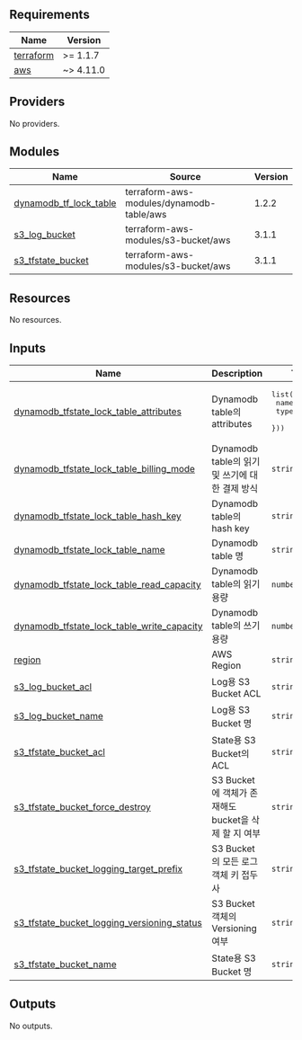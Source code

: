 <!-- BEGIN_TF_DOCS -->
## Requirements

| Name | Version |
|------|---------|
| <a name="requirement_terraform"></a> [terraform](#requirement\_terraform) | >= 1.1.7 |
| <a name="requirement_aws"></a> [aws](#requirement\_aws) | ~> 4.11.0 |

## Providers

No providers.

## Modules

| Name | Source | Version |
|------|--------|---------|
| <a name="module_dynamodb_tf_lock_table"></a> [dynamodb\_tf\_lock\_table](#module\_dynamodb\_tf\_lock\_table) | terraform-aws-modules/dynamodb-table/aws | 1.2.2 |
| <a name="module_s3_log_bucket"></a> [s3\_log\_bucket](#module\_s3\_log\_bucket) | terraform-aws-modules/s3-bucket/aws | 3.1.1 |
| <a name="module_s3_tfstate_bucket"></a> [s3\_tfstate\_bucket](#module\_s3\_tfstate\_bucket) | terraform-aws-modules/s3-bucket/aws | 3.1.1 |

## Resources

No resources.

## Inputs

| Name | Description | Type | Default | Required |
|------|-------------|------|---------|:--------:|
| <a name="input_dynamodb_tfstate_lock_table_attributes"></a> [dynamodb\_tfstate\_lock\_table\_attributes](#input\_dynamodb\_tfstate\_lock\_table\_attributes) | Dynamodb table의 attributes | <pre>list(object({<br>    name = string<br>    type = string<br>  }))</pre> | n/a | yes |
| <a name="input_dynamodb_tfstate_lock_table_billing_mode"></a> [dynamodb\_tfstate\_lock\_table\_billing\_mode](#input\_dynamodb\_tfstate\_lock\_table\_billing\_mode) | Dynamodb table의 읽기 및 쓰기에 대한 결제 방식 | `string` | n/a | yes |
| <a name="input_dynamodb_tfstate_lock_table_hash_key"></a> [dynamodb\_tfstate\_lock\_table\_hash\_key](#input\_dynamodb\_tfstate\_lock\_table\_hash\_key) | Dynamodb table의 hash key | `string` | n/a | yes |
| <a name="input_dynamodb_tfstate_lock_table_name"></a> [dynamodb\_tfstate\_lock\_table\_name](#input\_dynamodb\_tfstate\_lock\_table\_name) | Dynamodb table 명 | `string` | n/a | yes |
| <a name="input_dynamodb_tfstate_lock_table_read_capacity"></a> [dynamodb\_tfstate\_lock\_table\_read\_capacity](#input\_dynamodb\_tfstate\_lock\_table\_read\_capacity) | Dynamodb table의 읽기 용량 | `number` | n/a | yes |
| <a name="input_dynamodb_tfstate_lock_table_write_capacity"></a> [dynamodb\_tfstate\_lock\_table\_write\_capacity](#input\_dynamodb\_tfstate\_lock\_table\_write\_capacity) | Dynamodb table의 쓰기 용량 | `number` | n/a | yes |
| <a name="input_region"></a> [region](#input\_region) | AWS Region | `string` | n/a | yes |
| <a name="input_s3_log_bucket_acl"></a> [s3\_log\_bucket\_acl](#input\_s3\_log\_bucket\_acl) | Log용 S3 Bucket ACL | `string` | n/a | yes |
| <a name="input_s3_log_bucket_name"></a> [s3\_log\_bucket\_name](#input\_s3\_log\_bucket\_name) | Log용 S3 Bucket 명 | `string` | n/a | yes |
| <a name="input_s3_tfstate_bucket_acl"></a> [s3\_tfstate\_bucket\_acl](#input\_s3\_tfstate\_bucket\_acl) | State용 S3 Bucket의 ACL | `string` | n/a | yes |
| <a name="input_s3_tfstate_bucket_force_destroy"></a> [s3\_tfstate\_bucket\_force\_destroy](#input\_s3\_tfstate\_bucket\_force\_destroy) | S3 Bucket에 객체가 존재해도 bucket을 삭제 할 지 여부 | `string` | n/a | yes |
| <a name="input_s3_tfstate_bucket_logging_target_prefix"></a> [s3\_tfstate\_bucket\_logging\_target\_prefix](#input\_s3\_tfstate\_bucket\_logging\_target\_prefix) | S3 Bucket의 모든 로그 객체 키 접두사 | `string` | n/a | yes |
| <a name="input_s3_tfstate_bucket_logging_versioning_status"></a> [s3\_tfstate\_bucket\_logging\_versioning\_status](#input\_s3\_tfstate\_bucket\_logging\_versioning\_status) | S3 Bucket 객체의 Versioning 여부 | `string` | n/a | yes |
| <a name="input_s3_tfstate_bucket_name"></a> [s3\_tfstate\_bucket\_name](#input\_s3\_tfstate\_bucket\_name) | State용 S3 Bucket 명 | `string` | n/a | yes |

## Outputs

No outputs.
<!-- END_TF_DOCS -->
